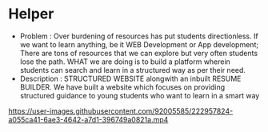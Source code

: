 # Helper
- Problem : Over burdening of resources has put students directionless. If we want to learn anything, be it WEB Development or App development; There are tons of resources that we can explore but very often students lose the path. WHAT we are doing is to build a platform wherein students can search and learn in a structured way as per their need.
- Description : STRUCTURED WEBSITE alongwith an inbuilt RESUME BUILDER.
We have built a website which focuses on providing structured guidance to young students who want to learn in a smart way


https://user-images.githubusercontent.com/92005585/222957824-a055ca41-6ae3-4642-a7d1-396749a0821a.mp4

